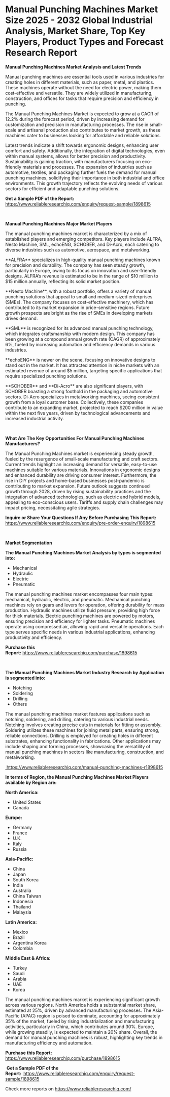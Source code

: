 <p><h1>Manual Punching Machines Market Size 2025 - 2032 Global Industrial Analysis, Market Share, Top Key Players, Product Types and Forecast Research Report</h1></p><p><strong>Manual Punching Machines Market Analysis and Latest Trends</strong></p>
<p><p>Manual punching machines are essential tools used in various industries for creating holes in different materials, such as paper, metal, and plastics. These machines operate without the need for electric power, making them cost-effective and versatile. They are widely utilized in manufacturing, construction, and offices for tasks that require precision and efficiency in punching.</p><p>The Manual Punching Machines Market is expected to grow at a CAGR of 12.2% during the forecast period, driven by increasing demand for customization and precision in manufacturing processes. The rise in small-scale and artisanal production also contributes to market growth, as these machines cater to businesses looking for affordable and reliable solutions.</p><p>Latest trends indicate a shift towards ergonomic designs, enhancing user comfort and safety. Additionally, the integration of digital technologies, even within manual systems, allows for better precision and productivity. Sustainability is gaining traction, with manufacturers focusing on eco-friendly materials and processes. The expansion of industries such as automotive, textiles, and packaging further fuels the demand for manual punching machines, solidifying their importance in both industrial and office environments. This growth trajectory reflects the evolving needs of various sectors for efficient and adaptable punching solutions.</p></p>
<p><strong>Get a Sample PDF of the Report:&nbsp;</strong> <a href="https://www.reliableresearchiq.com/enquiry/request-sample/1898615?utm_campaign=2212&utm_medium=2&utm_source=Github&utm_content=ia&utm_term=08042025&utm_id=manual-punching-machines">https://www.reliableresearchiq.com/enquiry/request-sample/1898615</a></p>
<p>&nbsp;</p>
<p><strong>Manual Punching Machines Major Market Players</strong></p>
<p><p>The manual punching machines market is characterized by a mix of established players and emerging competitors. Key players include ALFRA, Nesto Machine, SML, echoENG, SCHOBER, and Di-Acro, each catering to diverse industries such as automotive, aerospace, and metalworking.</p><p>**ALFRA** specializes in high-quality manual punching machines known for precision and durability. The company has seen steady growth, particularly in Europe, owing to its focus on innovation and user-friendly designs. ALFRA’s revenue is estimated to be in the range of $10 million to $15 million annually, reflecting its solid market position.</p><p>**Nesto Machine**, with a robust portfolio, offers a variety of manual punching solutions that appeal to small and medium-sized enterprises (SMEs). The company focuses on cost-effective machinery, which has contributed to its market expansion in price-sensitive regions. Future growth prospects are bright as the rise of SMEs in developing markets drives demand.</p><p>**SML** is recognized for its advanced manual punching technology, which integrates craftsmanship with modern design. This company has been growing at a compound annual growth rate (CAGR) of approximately 6%, fueled by increasing automation and efficiency demands in various industries.</p><p>**echoENG** is newer on the scene, focusing on innovative designs to stand out in the market. It has attracted attention in niche markets with an estimated revenue of around $5 million, targeting specific applications that require specialized punching solutions.</p><p>**SCHOBER** and **Di-Acro** are also significant players, with SCHOBER boasting a strong foothold in the packaging and automotive sectors. Di-Acro specializes in metalworking machines, seeing consistent growth from a loyal customer base. Collectively, these companies contribute to an expanding market, projected to reach $200 million in value within the next five years, driven by technological advancements and increased industrial activity.</p></p>
<p>&nbsp;</p>
<p><strong>What Are The Key Opportunities For Manual Punching Machines Manufacturers?</strong></p>
<p><p>The Manual Punching Machines market is experiencing steady growth, fueled by the resurgence of small-scale manufacturing and craft sectors. Current trends highlight an increasing demand for versatile, easy-to-use machines suitable for various materials. Innovations in ergonomic designs and enhanced durability are driving consumer interest. Furthermore, the rise in DIY projects and home-based businesses post-pandemic is contributing to market expansion. Future outlook suggests continued growth through 2028, driven by rising sustainability practices and the integration of advanced technologies, such as electric and hybrid models, appealing to eco-conscious users. Tariffs and supply chain challenges may impact pricing, necessitating agile strategies.</p></p>
<p><strong>Inquire or Share Your Questions If Any Before Purchasing This Report:</strong> <a href="https://www.reliableresearchiq.com/enquiry/pre-order-enquiry/1898615?utm_campaign=2212&utm_medium=2&utm_source=Github&utm_content=ia&utm_term=08042025&utm_id=manual-punching-machines">https://www.reliableresearchiq.com/enquiry/pre-order-enquiry/1898615</a></p>
<p>&nbsp;</p>
<p><strong>Market Segmentation</strong></p>
<p><strong>The Manual Punching Machines Market Analysis by types is segmented into:</strong></p>
<p><ul><li>Mechanical</li><li>Hydraulic</li><li>Electric</li><li>Pneumatic</li></ul></p>
<p><p>The manual punching machines market encompasses four main types: mechanical, hydraulic, electric, and pneumatic. Mechanical punching machines rely on gears and levers for operation, offering durability for mass production. Hydraulic machines utilize fluid pressure, providing high force for thick materials. Electric punching machines are powered by motors, ensuring precision and efficiency for lighter tasks. Pneumatic machines operate using compressed air, allowing rapid and versatile operations. Each type serves specific needs in various industrial applications, enhancing productivity and efficiency.</p></p>
<p><strong>Purchase this Report:&nbsp;</strong><a href="https://www.reliableresearchiq.com/purchase/1898615?utm_campaign=2212&utm_medium=2&utm_source=Github&utm_content=ia&utm_term=08042025&utm_id=manual-punching-machines">https://www.reliableresearchiq.com/purchase/1898615</a></p>
<p>&nbsp;</p>
<p><strong>The Manual Punching Machines Market Industry Research by Application is segmented into:</strong></p>
<p><ul><li>Notching</li><li>Soldering</li><li>Drilling</li><li>Others</li></ul></p>
<p><p>The manual punching machines market features applications such as notching, soldering, and drilling, catering to various industrial needs. Notching involves creating precise cuts in materials for fitting or assembly. Soldering utilizes these machines for joining metal parts, ensuring strong, reliable connections. Drilling is employed for creating holes in different substrates, enhancing functionality in fabrications. Other applications may include shaping and forming processes, showcasing the versatility of manual punching machines in sectors like manufacturing, construction, and metalworking.</p></p>
<p><a href="https://www.reliableresearchiq.com/manual-punching-machines-r1898615?utm_campaign=2212&utm_medium=2&utm_source=Github&utm_content=ia&utm_term=08042025&utm_id=manual-punching-machines">&nbsp;https://www.reliableresearchiq.com/manual-punching-machines-r1898615</a></p>
<p><strong>In terms of Region, the Manual Punching Machines Market Players available by Region are:</strong></p>
<p>
    <p> <strong> North America: </strong>
        <ul>
            <li>United States</li>
            <li>Canada</li>
        </ul>
        </p> 
    <p> <strong> Europe: </strong>
        <ul>
            <li>Germany</li>
            <li>France</li>
            <li>U.K.</li>
            <li>Italy</li>
            <li>Russia</li>
        </ul>
        </p> 
    <p> <strong> Asia-Pacific: </strong>
        <ul>
            <li>China</li>
            <li>Japan</li>
            <li>South Korea</li>
            <li>India</li>
            <li>Australia</li>
            <li>China Taiwan</li>
            <li>Indonesia</li>
            <li>Thailand</li>
            <li>Malaysia</li>
        </ul>
        </p> 
    <p> <strong> Latin America: </strong>
        <ul>
            <li>Mexico</li>
            <li>Brazil</li>
            <li>Argentina Korea</li>
            <li>Colombia</li>
        </ul>
        </p> 
    <p> <strong> Middle East & Africa: </strong>
        <ul>
            <li>Turkey</li>
            <li>Saudi</li>
            <li>Arabia</li>
            <li>UAE</li>
            <li>Korea</li>
        </ul>
    </p>
    </p>
<p><p>The manual punching machines market is experiencing significant growth across various regions. North America holds a substantial market share, estimated at 25%, driven by advanced manufacturing processes. The Asia-Pacific (APAC) region is poised to dominate, accounting for approximately 35% of the market, fueled by rising industrialization and manufacturing activities, particularly in China, which contributes around 30%. Europe, while growing steadily, is expected to maintain a 20% share. Overall, the demand for manual punching machines is robust, highlighting key trends in manufacturing efficiency and automation.</p></p>
<p><strong>Purchase this Report: </strong><a href="https://www.reliableresearchiq.com/purchase/1898615?utm_campaign=2212&utm_medium=2&utm_source=Github&utm_content=ia&utm_term=08042025&utm_id=manual-punching-machines">https://www.reliableresearchiq.com/purchase/1898615</a></p>
<p>&nbsp;<strong>Get a Sample PDF of the Report:&nbsp;&nbsp;</strong><a href="https://www.reliableresearchiq.com/enquiry/request-sample/1898615?utm_campaign=2212&utm_medium=2&utm_source=Github&utm_content=ia&utm_term=08042025&utm_id=manual-punching-machines">https://www.reliableresearchiq.com/enquiry/request-sample/1898615</a></p>
<p><strong></strong></p>
<p>Check more reports on <a href="https://www.reliableresearchiq.com/?utm_campaign=2212&utm_medium=2&utm_source=Github&utm_content=ia&utm_term=08042025&utm_id=manual-punching-machines">https://www.reliableresearchiq.com/</a></p>